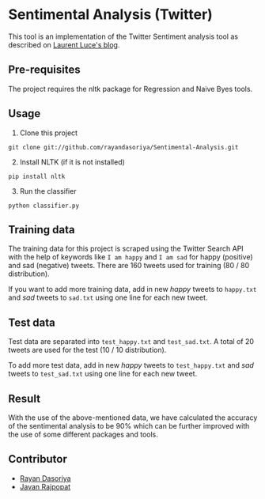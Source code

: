 Sentimental Analysis (Twitter)
=========

This tool is an implementation of the Twitter Sentiment analysis tool as described on [Laurent Luce's blog][1].

Pre-requisites
------------
The project requires the nltk package for Regression and Naive Byes tools.

Usage
----------

1. Clone this project
```
git clone git://github.com/rayandasoriya/Sentimental-Analysis.git
```
2. Install NLTK (if it is not installed)
```
pip install nltk
```
3. Run the classifier
```
python classifier.py
```

Training data
-------------

The training data for this project is scraped using the Twitter Search API with the help of keywords like 
`I am happy` and `I am sad` for happy (positive) and sad (negative) tweets.
There are 160 tweets used for training (80 / 80 distribution).

If you want to add more training data, add in new _happy_ tweets to `happy.txt` and _sad_ tweets
to `sad.txt` using one line for each new tweet.


Test data
---------

Test data are separated into `test_happy.txt` and `test_sad.txt`. A total of
20 tweets are used for the test (10 / 10 distribution).

To add more test data, add in new _happy_ tweets to `test_happy.txt` and _sad_
tweets to `test_sad.txt` using one line for each new tweet.

Result
---------
With the use of the above-mentioned data, we have calculated the accuracy of the sentimental analysis to be 90% which can be further improved with the use of some different packages and tools.

Contributor
---------
-  [Rayan Dasoriya](https://www.linkedin.com/in/rayan-dasoriya/)
 - [Javan Rajpopat](https://www.linkedin.com/in/javanrajpopat/)
 
[1]: http://www.laurentluce.com/posts/twitter-sentiment-analysis-using-python-and-nltk/

